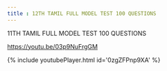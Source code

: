```yaml
---
title : 12TH TAMIL FULL MODEL TEST 100 QUESTIONS
---
```


11TH TAMIL FULL MODEL TEST 100 QUESTIONS

https://youtu.be/03p9NuFrgGM



{% include youtubePlayer.html id='0zgZFPnp9XA' %}
